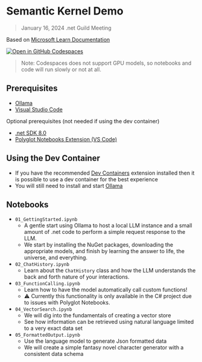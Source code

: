 # Semantic Kernel Demo

> January 16, 2024 .net Guild Meeting

Based on [Microsoft Learn Documentation](https://learn.microsoft.com/en-us/semantic-kernel/overview/)

[![Open in GitHub Codespaces](https://github.com/codespaces/badge.svg)](https://codespaces.new/ca0abinary/dotnet-guild-20250116-semantic-kernel)
> Note: Codespaces does not support GPU models, so notebooks and code will run slowly or not at all.

## Prerequisites

- [Ollama](https://ollama.com/)
- [Visual Studio Code](https://code.visualstudio.com/)

Optional prerequisites (not needed if using the dev container)
- [.net SDK 8.0](https://dotnet.microsoft.com/en-us/download/dotnet/8.0)
- [Polyglot Notebooks Extension (VS Code)](https://marketplace.visualstudio.com/items?itemName=ms-dotnettools.dotnet-interactive-vscode)

## Using the Dev Container

- If you have the recommended [Dev Containers](https://marketplace.visualstudio.com/items?itemName=ms-vscode-remote.remote-containers) extension installed then it is possible to use a dev container for the best experience
- You will still need to install and start [Ollama](https://ollama.com/)

## Notebooks

- `01_GettingStarted.ipynb`
  - A gentle start using Ollama to host a local LLM instance and a small amount of .net code to perform a simple request response to the LLM.
  - We start by installing the NuGet packages, downloading the appropriate models, and finish by learning the answer to life, the universe, and everything.
- `02_ChatHistory.ipynb`
  - Learn about the `ChatHistory` class and how the LLM understands the back and forth nature of your interactions.
- `03_FunctionCalling.ipynb`
  - Learn how to have the model automatically call custom functions!
  - ⚠ Currently this functionality is only available in the C# project due to issues with Polyglot Notebooks.
- `04_VectorSearch.ipynb`
  - We will dig into the fundamentals of creating a vector store
  - See how information can be retrieved using natural language limited to a very exact data set
- `05_FormattedOutput.ipynb`
  - Use the language model to generate Json formatted data
  - We will create a simple fantasy novel character generator with a consistent data schema
